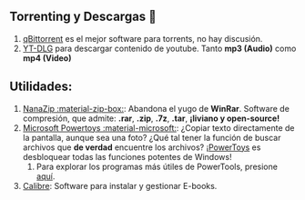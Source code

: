 ## Torrenting y Descargas 🧲
1. [qBittorrent](https://www.qbittorrent.org/download) es el mejor software para torrents, no hay discusión.
2. [YT-DLG](https://oleksis.github.io/youtube-dl-gui/) para descargar contenido de youtube. Tanto **mp3 (Audio)** como **mp4 (Video)**


## Utilidades:

1. [NanaZip :material-zip-box:](https://www.microsoft.com/store/productId/9N8G7TSCL18R): Abandona el yugo de **WinRar**. Software de compresión, que admite: **.rar**, **.zip**, **.7z**, **.tar**, **¡liviano y open-source!**
2. [Microsoft  Powertoys :material-microsoft:](https://apps.microsoft.com/store/detail/XP89DCGQ3K6VLD): ¿Copiar texto directamente de la pantalla, aunque sea una foto? ¿Qué tal tener la función de buscar archivos que **de verdad** encuentre los archivos? ¡[PowerToys](https://www.youtube.com/watch?v=0U9SnmgLClo) es desbloquear todas las funciones potentes de Windows! 
    1. Para explorar los programas más útiles de PowerTools, presione [aquí](PowerTools.md).
3. [Calibre](https://calibre-ebook.com/download): Software para instalar y gestionar E-books. 